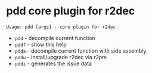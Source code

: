 <!-- TITLE: pdd -->

# pdd core plugin for r2dec
```
Usage: pdd [args] - core plugin for r2dec
```

- `pdd`   - decompile current function
- `pdd?`  - show this help
- `pdda`  - decompile current function with side assembly
- `pddu`  - install/upgrade r2dec via r2pm
- `pddi`  - generates the issue data